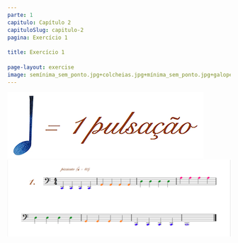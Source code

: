 ```yaml
---
parte: 1
capitulo: Capítulo 2
capituloSlug: capitulo-2
pagina: Exercício 1

title: Exercício 1

page-layout: exercise
image: semínima_sem_ponto.jpg+colcheias.jpg+mínima_sem_ponto.jpg+galope_e_colcheia.png+1pulsacao.jpg+2pulsaçoes.jpg
---
```


<img src="/assets/graphics/content/2_3_1_1.jpg"/>
<img src="/assets/graphics/content/2_3_1_2.png"/>



